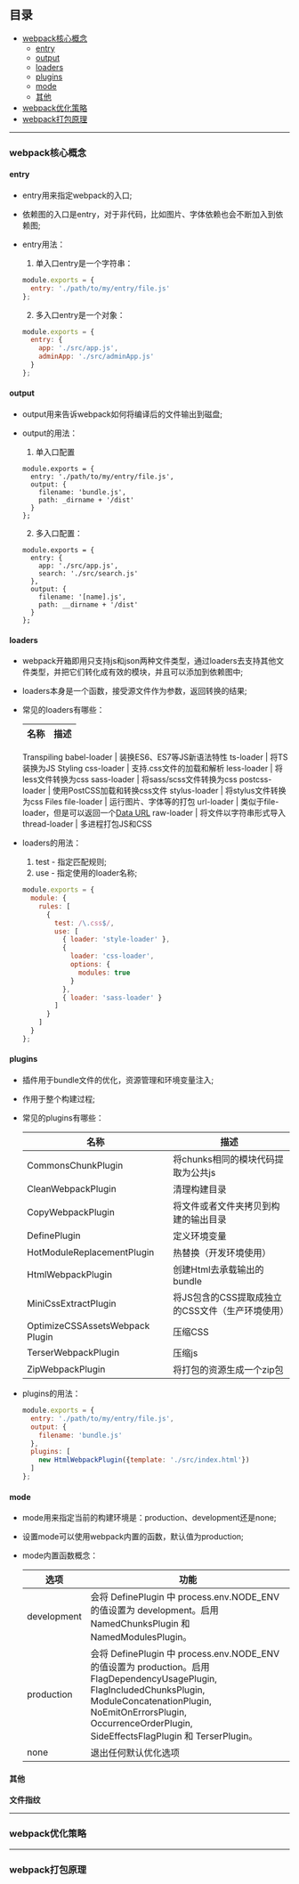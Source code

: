 ## 目录
* [webpack核心概念](#webpack核心概念)  
  * [entry](#entry)
  * [output](#output)
  * [loaders](#loaders)
  * [plugins](#plugins)
  * [mode](#mode)
  * [其他](#其他)
* [webpack优化策略](#webpack优化策略)
* [webpack打包原理](#webpack打包原理)

***
### webpack核心概念

#### entry
- entry用来指定webpack的入口;
- 依赖图的入口是entry，对于非代码，比如图片、字体依赖也会不断加入到依赖图;
- entry用法：

  1. 单入口entry是一个字符串：
  ```javascript
  module.exports = {
    entry: './path/to/my/entry/file.js'
  };
  ```
  
  2. 多入口entry是一个对象：
  ```javascript
  module.exports = {
    entry: {
      app: './src/app.js',
      adminApp: './src/adminApp.js'
    }
  };
  ```
#### output
- output用来告诉webpack如何将编译后的文件输出到磁盘;
- output的用法：

  1. 单入口配置
  ```
  module.exports = {
    entry: './path/to/my/entry/file.js',
    output: {
      filename: 'bundle.js',
      path: _dirname + '/dist'
    }
  };
  ```

  2. 多入口配置：
  ```
  module.exports = {
    entry: {
      app: './src/app.js',
      search: './src/search.js'
    },
    output: {
      filename: '[name].js',
      path: __dirname + '/dist'
    }
  };
  ```
#### loaders
- webpack开箱即用只支持js和json两种文件类型，通过loaders去支持其他文件类型，并把它们转化成有效的模块，并且可以添加到依赖图中;
- loaders本身是一个函数，接受源文件作为参数，返回转换的结果;
- 常见的loaders有哪些：
  
  名称 | 描述
  ------ | ------
  Transpiling
  babel-loader | 装换ES6、ES7等JS新语法特性
  ts-loader | 将TS装换为JS
  Styling
  css-loader | 支持.css文件的加载和解析
  less-loader | 将less文件转换为css
  sass-loader | 将sass/scss文件转换为css
  postcss-loader | 使用PostCSS加载和转换css文件
  stylus-loader | 将stylus文件转换为css
  Files
  file-loader | 运行图片、字体等的打包
  url-loader | 类似于file-loader，但是可以返回一个[Data URL](https://tools.ietf.org/html/rfc2397)
  raw-loader | 将文件以字符串形式导入
  thread-loader | 多进程打包JS和CSS
  
- loaders的用法：
  1. test - 指定匹配规则;
  2. use - 指定使用的loader名称;
  
  ```javascript
  module.exports = {
    module: {
      rules: [
        {
          test: /\.css$/,
          use: [
            { loader: 'style-loader' },
            {
              loader: 'css-loader',
              options: {
                modules: true
              }
            },
            { loader: 'sass-loader' }
          ]
        }
      ]
    }
  };
  ```
#### plugins
- 插件用于bundle文件的优化，资源管理和环境变量注入;
- 作用于整个构建过程;
- 常见的plugins有哪些：

  名称 | 描述
  ------ | ------
  CommonsChunkPlugin | 将chunks相同的模块代码提取为公共js
  CleanWebpackPlugin | 清理构建目录
  CopyWebpackPlugin | 将文件或者文件夹拷贝到构建的输出目录
  DefinePlugin | 定义环境变量
  HotModuleReplacementPlugin | 热替换（开发环境使用）
  HtmlWebpackPlugin | 创建Html去承载输出的bundle
  MiniCssExtractPlugin | 将JS包含的CSS提取成独立的CSS文件（生产环境使用）
  OptimizeCSSAssetsWebpack Plugin | 压缩CSS
  TerserWebpackPlugin | 压缩js
  ZipWebpackPlugin | 将打包的资源生成一个zip包
  
- plugins的用法：

  ```javascript
  module.exports = {
    entry: './path/to/my/entry/file.js',
    output: {
      filename: 'bundle.js'
    },
    plugins: [
      new HtmlWebpackPlugin({template: './src/index.html'})
    ]
  };
  ```
#### mode
- mode用来指定当前的构建环境是：production、development还是none;
- 设置mode可以使用webpack内置的函数，默认值为production;
- mode内置函数概念：

  选项 | 功能
  ------ | ------
  development | 会将 DefinePlugin 中 process.env.NODE_ENV 的值设置为 development。启用 NamedChunksPlugin 和 NamedModulesPlugin。
  production | 会将 DefinePlugin 中 process.env.NODE_ENV 的值设置为 production。启用 FlagDependencyUsagePlugin, FlagIncludedChunksPlugin, ModuleConcatenationPlugin, NoEmitOnErrorsPlugin, OccurrenceOrderPlugin, SideEffectsFlagPlugin 和 TerserPlugin。
  none | 退出任何默认优化选项
#### 其他
__文件指纹__


***
### webpack优化策略

***
### webpack打包原理
